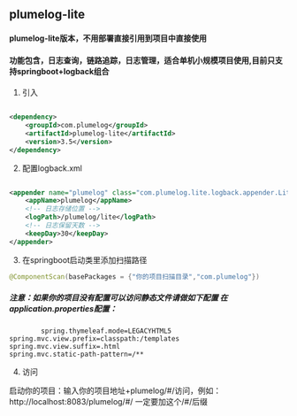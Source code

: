 ## plumelog-lite

#### plumelog-lite版本，不用部署直接引用到项目中直接使用

#### 功能包含，日志查询，链路追踪，日志管理，适合单机小规模项目使用,目前只支持springboot+logback组合

1. 引入

```xml

<dependency>
    <groupId>com.plumelog</groupId>
    <artifactId>plumelog-lite</artifactId>
    <version>3.5</version>
</dependency>

```

2. 配置logback.xml

```xml

<appender name="plumelog" class="com.plumelog.lite.logback.appender.LiteAppender">
    <appName>plumelog</appName>
    <!-- 日志存储位置 -->
    <logPath>/plumelog/lite</logPath>
    <!-- 日志保留天数 -->
    <keepDay>30</keepDay>
</appender>
```

3. 在springboot启动类里添加扫描路径

```java
@ComponentScan(basePackages = {"你的项目扫描目录","com.plumelog"})
```

##### 注意：如果你的项目没有配置可以访问静态文件请做如下配置 在application.properties配置：

```properties
        spring.thymeleaf.mode=LEGACYHTML5
spring.mvc.view.prefix=classpath:/templates
spring.mvc.view.suffix=.html
spring.mvc.static-path-pattern=/**
```

4. 访问

启动你的项目：输入你的项目地址+plumelog/#/访问，例如：http://localhost:8083/plumelog/#/ 一定要加这个/#/后缀